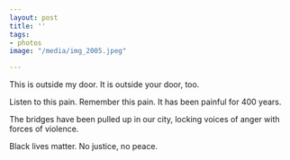 ```yaml
---
layout: post
title: ''
tags:
- photos
image: "/media/img_2005.jpeg"

---
```


This is outside my door. It is outside your door, too.

Listen to this pain. Remember this pain. It has been painful for 400 years. 

The bridges have been pulled up in our city, locking voices of anger with forces of violence.

Black lives matter. No justice, no peace.
